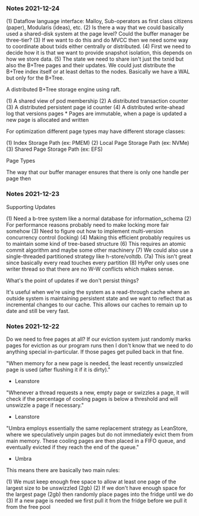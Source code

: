 ### Notes 2021-12-24

(1) Dataflow language interface: Malloy, Sub-operators as first class citizens (paper), Modularis (ideas), etc.
(2) Is there a way that we could basically used a shared-disk system at the page level? Could the buffer manager be three-tier?
(3) If we want to do this and do MVCC then we need some way to coordinate about txids either centrally or distributed.
(4) First we need to decide how it is that we want to provide snapshot isolation, this depends on how we store data.
(5) The state we need to share isn't just the txnid but also the B+Tree pages and their updates. We could just distribute
the B+Tree index itself or at least deltas to the nodes. Basically we have a WAL but only for the B+Tree.

A distributed B+Tree storage engine using raft.

(1) A shared view of pod membership
(2) A distributed transaction counter
(3) A distributed persistent page id counter
(4) A distributed write-ahead log that versions pages
    * Pages are immutable, when a page is updated a new page is allocated and written

For optimization different page types may have different storage classes:

(1) Index Storage Path (ex: PMEM)
(2) Local Page Storage Path (ex: NVMe)
(3) Shared Page Storage Path (ex: EFS)

Page Types

The way that our buffer manager ensures that there is only one handle per page then  

### Notes 2021-12-23

Supporting Updates

(1) Need a b-tree system like a normal database for information_schema
(2) For performance reasons probably need to make locking more fair somehow
(3) Need to figure out how to implement multi-version concurrency control (locking)
(4) Making this efficient probably requires us to maintain some kind of tree-based structure
(6) This requires an atomic commit algorithm and maybe some other machinery
(7) We could also use a single-threaded partitioned strategy like h-store/voltdb.
    (7a) This isn't great since basically every read touches every partition
(8) HyPer only uses one writer thread so that there are no W-W conflicts which makes sense.

What's the point of updates if we don't persist things?

It's useful when we're using the system as a read-through cache where an outside system is maintaining persistent state
and we want to reflect that as incremental changes to our cache. This allows our caches to remain up to date and still be
very fast.

### Notes 2021-12-22

Do we need to free pages at all? If our eviction system just randomly marks pages for eviction
as our program runs then I don't know that we need to do anything special in-particular. If those
pages get pulled back in that fine.

"When memory for a new page is needed, the least recently unswizzled page is used (after flushing it if it is dirty)."
- Leanstore

"Whenever a thread requests a new, empty page or swizzles a page, it will check if the percentage of cooling pages
is below a threshold and will unswizzle a page if necessary."
- Leanstore

"Umbra employs essentially the same replacement strategy as LeanStore, where we speculatively unpin pages but do
not immediately evict them from main memory. These cooling pages are then placed in a FIFO queue, and eventually
evicted if they reach the end of the queue."
- Umbra

This means there are basically two main rules:

(1) We must keep enough free space to allow at least one page of the largest size to be unswizzled (2gb)
(2) If we don't have enough space for the largest page (2gb) then randomly place pages into the fridge until we do
(3) If a new page is needed we first pull it from the fridge before we pull it from the free pool
